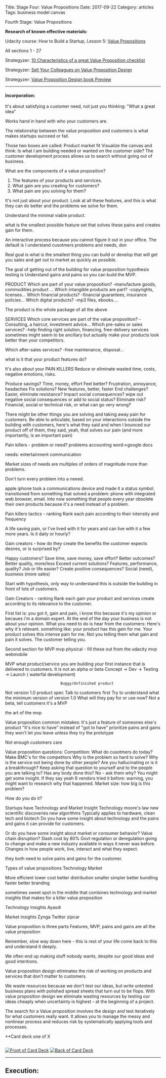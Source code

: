Title: Stage Four: Value Propositions
Date:  2017-09-22
Category: articles
Tags: business model canvas


Fourth Stage: Value Propositions


**Research of known effective materials:**

Udacity course: How to Build a Startup, Lesson 5: [Value Propositions](https://classroom.udacity.com/courses/ep245/lessons/48745133/concepts/482999050923)

All sections 1 - 27


Strategyzer: [10 Characteristics of a great Value Proposition
checklist](https://assets.strategyzer.com/assets/resources/10-characteristics-of-great-value-propositions-checklist.pdf)

Strategyzer: [Sell Your Colleagues on Value Proposition
Design](https://assets.strategyzer.com/assets/resources/sell-your-colleagues-on-value-proposition-design.pdf)

Strategyzer: [Value Proposition Design book
Preview](https://assets.strategyzer.com/assets/resources/value-proposition-design-book-preview-2014.pdf)




-----------

#### Incorporation:

It's about satisfying a customer need, not just you thinking: "What a
great idea"

Works hand in hand with who your customers are.

The relationship between the value proposition and customers is what
makes startups succeed or fail.

Those two boxes are called: Product market fit
Visualize the canvas and think: Is what I am building needed or wanted
on the customer side? The customer development process allows us to
search without going out of business.


What are the components of a value proposition?
1. The features of your products and services.
2. What gain are you creating for customers?
3. What pain are you solving for them?

It's not just about your product. Look at all these features, and this
is what they can do better and the problems we solve for them.

Understand the minimal viable product. 

what is the smallest possible feature set that solves these pains and
creates gain for them.

An interactive process because you cannot figure it out in your office.
The default is I understand cusotmers problems and needs, don

Real goal is what is the smallest thing you can build or develop that
will get you sales and get out to market as quickly as possible.

The goal of getting out of the building for value proposition
hypothesis testing is Understand gains and pains so you can build the MVP.


PRODUCT
Which are part of your value proposition?
-manufacture goods, commodities product ...
Which intangible products are part?
-copyrights, licenses...
Which financial products?
-financial guarantees, insurance policies...
Which digital products?
-mp3 files, ebooks....

The product is the whole package of all the above

SERVICES
Which core services are part of the value proposition?
-Consulting, a haircut, investment advice...
Which pre-sales or sales services?
-help finding right solution, financing, free-delivery
    services sometimes might seem to be ancillary but actually make your
products look better than your competitors.

Which after-sales services?
-free maintenance, disposal...

what is it that your product features do?


It's also about your PAIN KILLERS
Reduce or eliminate wasted time, costs, negative  emotions, risks.

Produce savings? Time, money, effort
Feel better? Frustration, annoyance, headaches
Fix solutions? New features, better, faster
End challenges? Easier, eliminate resistance?
Impact social consequences? wipe out negative social
    consequences or add to social status?
Eliminate risk? Financial, social or technical risk, or what can go very
wrong?

There might be other things you are solving and taking away pain for
customers. Be able to articulate, based on your interactions outside the
building with customers, here's what they said and when I bounced our
product off of them, they said, yeah, that solves our pain (and more
importantly, is an important pain)

Pain killers - problem or need?
problems
accounting
word->google docs

needs:
entertainment
communication

Market sizes of needs are multiples of orders of magnitude more than
problems. 

Don't turn every problem into a neeed.

apple iphone took a communications device and made it a status symbol.
transitioned from something that solved a problem: phone with integrated
web browser, email. Into now something that people every year obsolete
their own products because it's a need instead of a problem.

Pain killers tactics - ranking
Rank each pain according to their intensity and frequency

A life saving pain, or I've lived with it for years and can live with it
a few more years.
Is it daily or hourly?

Gain creators - how do they create the benefits the customer expects
desires, or is surprised by?

Happy customers? Save time, save money, save effort?
Better outcomes? Better quality, more/less
Exceed current solutions? Features, performance, quality?
Job or life easier?
Create positive consequences? Social (need), business (more sales)

Start with hypothesis, only way to understand this is outside the
building in front of lots of customers.

Gain Creators - ranking
Rank each gain your product and services create according to its
relevance to the customer.

First list is: you got it, gain and pain, i know this because it's my
opinion or becaues i'm a domain expert. At the end of the day your
business is not about your opinion. What you need to do is hear from the
customers: Here's why it's relevant. something like: your product has
this gain for me. Your product solves this intense pain for me. Not you
telling them what gain and pain it solves. The customer telling you.


Second section for MVP
mvp physical - fill these out from the udacity
mvp webmobile

MVP what product/service you are building your first instance that is
delivered to customers. It is not an alpha or beta
Concept -> Dev -> Testing -> Launch
( waterfal development)

                             Buggy/Unfinished product

Not version 1.0 product spec
Talk to customers first
Try to understand what the minimum version of version 1.0
What will they pay for or use now? Not a beta, tell customers it's a MVP

the art of the mvp


Value proposition common mistakes:
It's just a feature of someones else's product
"It's nice to have" instead of "got to have"
    prioritize pains and gains
    they won't let you leave unless they try the prototype

Not enough customers care


Value proposition questions:
Competition: What do cusotmers do today? Make BMC's for the competitors
Why is the problem so hard to solve?
Why is the service not being done by other people?
    Are you hallucinating or is it a breakthrough?
    Keep asking that question to yourself and to the people you are
        talking to?
    Has any body done this? No - ask them why? You might get some
        insight. If they say yeah 8 vendors tried it before: warning,
        you might want to research why that happened.
Market size:
    how big is this problem? 

How do you do it?


Startups have Technology and Market Insight
Technology
moore's law
new scientific discoveries
new algorithms
Typically applies to hardware, clean tech and biotech
Do you have some insight about technology and the pains and gains it can
provide for customers.

Or do you have some insight about market or consumer behavior?
Value chain disruption? Slash cost by 80%
Govt regulation or deregulation going to change and make a new industry
available in ways it never was before.
Changes in how people work, live, interact and what they expect.

they both need to solve pains and gains for the customer.

Types of value propositions
Technology                              Market

More efficient        lower cost     better distribution
smaller               simpler        better bundling
faster                               better branding

sometimes sweet spot in the middle that combines technology and market
insights that makes for a killer value proposition

Technology Insights
Ayasdi

Market insights
Zynga
Twitter
zipcar

Value proposition is three parts
Features, MVP, pains and gains are all the value proposition


Remember, slow way down here - this is rest of your life come back to
this and understand it deeply.




We often end up making stuff nobody wants, despite our good ideas and
good intentions. 

Value proposition design eliminates the risk of working on products and
services that don't matter to customers.

We waste resources because we don't test our ideas, but write untested
business plans with polished spread sheets that turn out to be flops.
With value proposition design we eliminate wasting resources by testing
our ideas cheaply when uncertainty is highest - at the beginning of a
project.


The search for a Value proposition involves the design and test
iteratively for what customers really want. It allows you to manage the
messy and nonlinear process and reduces risk by systematically applying
tools and processes.



**Card deck one of X
```
```
[![Front of Card
Deck](/images/learning/thumbnails/learning_meta_bmc_card_deck_front.jpg)](/images/learning/learning_meta_bmc_card_deck_front.jpg)
[![Back of Card
Deck](/images/learning/thumbnails/learning_meta_bmc_card_deck_back.jpg)](/images/learning/learning_meta_bmc_card_deck_back.jpg)



-------------------------------------------------------------------------
## Execution:


